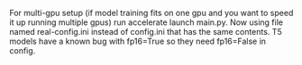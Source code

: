 For multi-gpu setup (if model training fits on one gpu and you want to speed it up running multiple gpus) run accelerate launch main.py.
Now using file named real-config.ini instead of config.ini that has the same contents.
T5 models have a known bug with fp16=True so they need fp16=False in config.
